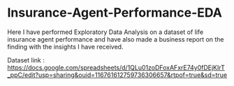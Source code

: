 # Insurance-Agent-Performance-EDA

Here I have performed Exploratory Data Analysis on a dataset of 
life insurance agent performance and have also made a business 
report on the finding with the insights I have received.


Dataset link : https://docs.google.com/spreadsheets/d/1QLu01zoDFoxAFxrE74y0fDEjKIrT_ppC/edit?usp=sharing&ouid=116761612759736306657&rtpof=true&sd=true
